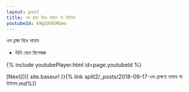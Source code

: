 ```yaml
---
layout: post
title: ওম ব্রহ্মা বিধে নামায গা টাইমস
youtubeId: kWgSK9EMGmo
---
```

 
 
 ওম ব্রহ্মা বিধে নামায  
 
 -  যিনি বেদে বিশেষজ্ঞ 
 
  
 
  
 
 
 
 
 
 


{% include youtubePlayer.html id=page.youtubeId %}
 
[Next]({{ site.baseurl }}{% link  split2/_posts/2018-09-17-ওম ব্রাহ্মণ্য নামায গা টাইমস.md%})
 
